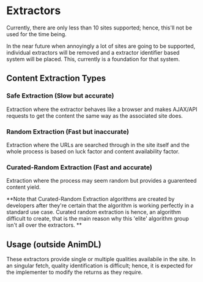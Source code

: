 # Extractors

Currently, there are only less than 10 sites supported; hence, this'll not be used for the time being.

In the near future when annoyingly a lot of sites are going to be supported, individual extractors will be removed and a extractor 
identifier based system will be placed. This, currently is a foundation for that system.

## Content Extraction Types

### Safe Extraction (Slow but accurate)

Extraction where the extractor behaves like a browser and makes AJAX/API requests to get the content the same way as the associated site does.

### Random Extraction (Fast but inaccurate)

Extraction where the URLs are searched through in the site itself and the whole process is based on luck factor and content availability factor.

### Curated-Random Extraction (Fast and accurate)

Extraction where the process may seem random but provides a guarenteed content yield.

**Note that Curated-Random Extraction algorithms are created by developers after they're certain that the algorithm is working perfectly in a standard use case. 
Curated random extraction is hence, an algorithm difficult to create, that is the main reason why this 'elite' algorithm group isn't all over the extractors. **

## Usage (outside AnimDL)

These extractors provide single or multiple qualities availabile in the site. In an singular fetch, quality identification is difficult; 
hence, it is expected for the implementer to modify the returns as they require.